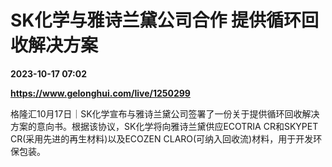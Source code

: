 # SK化学与雅诗兰黛公司合作 提供循环回收解决方案

**2023-10-17 07:02**

**https://www.gelonghui.com/live/1250299**

格隆汇10月17日｜SK化学宣布与雅诗兰黛公司签署了一份关于提供循环回收解决方案的意向书。根据该协议，SK化学将向雅诗兰黛供应ECOTRIA CR和SKYPET CR(采用先进的再生材料)以及ECOZEN CLARO(可纳入回收流)材料，用于开发环保包装。